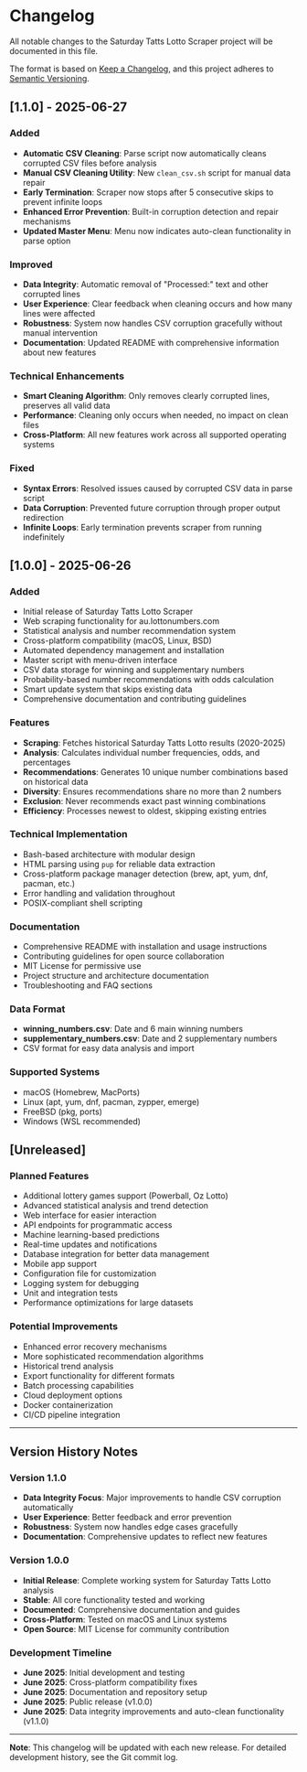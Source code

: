 # Changelog

All notable changes to the Saturday Tatts Lotto Scraper project will be documented in this file.

The format is based on [Keep a Changelog](https://keepachangelog.com/en/1.0.0/),
and this project adheres to [Semantic Versioning](https://semver.org/spec/v2.0.0.html).

## [1.1.0] - 2025-06-27

### Added
- **Automatic CSV Cleaning**: Parse script now automatically cleans corrupted CSV files before analysis
- **Manual CSV Cleaning Utility**: New `clean_csv.sh` script for manual data repair
- **Early Termination**: Scraper now stops after 5 consecutive skips to prevent infinite loops
- **Enhanced Error Prevention**: Built-in corruption detection and repair mechanisms
- **Updated Master Menu**: Menu now indicates auto-clean functionality in parse option

### Improved
- **Data Integrity**: Automatic removal of "Processed:" text and other corrupted lines
- **User Experience**: Clear feedback when cleaning occurs and how many lines were affected
- **Robustness**: System now handles CSV corruption gracefully without manual intervention
- **Documentation**: Updated README with comprehensive information about new features

### Technical Enhancements
- **Smart Cleaning Algorithm**: Only removes clearly corrupted lines, preserves all valid data
- **Performance**: Cleaning only occurs when needed, no impact on clean files
- **Cross-Platform**: All new features work across all supported operating systems

### Fixed
- **Syntax Errors**: Resolved issues caused by corrupted CSV data in parse script
- **Data Corruption**: Prevented future corruption through proper output redirection
- **Infinite Loops**: Early termination prevents scraper from running indefinitely

## [1.0.0] - 2025-06-26

### Added
- Initial release of Saturday Tatts Lotto Scraper
- Web scraping functionality for au.lottonumbers.com
- Statistical analysis and number recommendation system
- Cross-platform compatibility (macOS, Linux, BSD)
- Automated dependency management and installation
- Master script with menu-driven interface
- CSV data storage for winning and supplementary numbers
- Probability-based number recommendations with odds calculation
- Smart update system that skips existing data
- Comprehensive documentation and contributing guidelines

### Features
- **Scraping**: Fetches historical Saturday Tatts Lotto results (2020-2025)
- **Analysis**: Calculates individual number frequencies, odds, and percentages
- **Recommendations**: Generates 10 unique number combinations based on historical data
- **Diversity**: Ensures recommendations share no more than 2 numbers
- **Exclusion**: Never recommends exact past winning combinations
- **Efficiency**: Processes newest to oldest, skipping existing entries

### Technical Implementation
- Bash-based architecture with modular design
- HTML parsing using `pup` for reliable data extraction
- Cross-platform package manager detection (brew, apt, yum, dnf, pacman, etc.)
- Error handling and validation throughout
- POSIX-compliant shell scripting

### Documentation
- Comprehensive README with installation and usage instructions
- Contributing guidelines for open source collaboration
- MIT License for permissive use
- Project structure and architecture documentation
- Troubleshooting and FAQ sections

### Data Format
- **winning_numbers.csv**: Date and 6 main winning numbers
- **supplementary_numbers.csv**: Date and 2 supplementary numbers
- CSV format for easy data analysis and import

### Supported Systems
- macOS (Homebrew, MacPorts)
- Linux (apt, yum, dnf, pacman, zypper, emerge)
- FreeBSD (pkg, ports)
- Windows (WSL recommended)

## [Unreleased]

### Planned Features
- Additional lottery games support (Powerball, Oz Lotto)
- Advanced statistical analysis and trend detection
- Web interface for easier interaction
- API endpoints for programmatic access
- Machine learning-based predictions
- Real-time updates and notifications
- Database integration for better data management
- Mobile app support
- Configuration file for customization
- Logging system for debugging
- Unit and integration tests
- Performance optimizations for large datasets

### Potential Improvements
- Enhanced error recovery mechanisms
- More sophisticated recommendation algorithms
- Historical trend analysis
- Export functionality for different formats
- Batch processing capabilities
- Cloud deployment options
- Docker containerization
- CI/CD pipeline integration

---

## Version History Notes

### Version 1.1.0
- **Data Integrity Focus**: Major improvements to handle CSV corruption automatically
- **User Experience**: Better feedback and error prevention
- **Robustness**: System now handles edge cases gracefully
- **Documentation**: Comprehensive updates to reflect new features

### Version 1.0.0
- **Initial Release**: Complete working system for Saturday Tatts Lotto analysis
- **Stable**: All core functionality tested and working
- **Documented**: Comprehensive documentation and guides
- **Cross-Platform**: Tested on macOS and Linux systems
- **Open Source**: MIT License for community contribution

### Development Timeline
- **June 2025**: Initial development and testing
- **June 2025**: Cross-platform compatibility fixes
- **June 2025**: Documentation and repository setup
- **June 2025**: Public release (v1.0.0)
- **June 2025**: Data integrity improvements and auto-clean functionality (v1.1.0)

---

**Note**: This changelog will be updated with each new release. For detailed development history, see the Git commit log. 